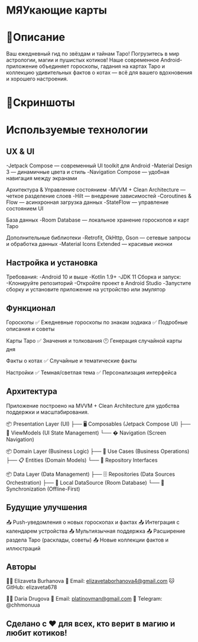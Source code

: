 # МЯУкающие карты
# 📱Описание
Ваш ежедневный гид по звёздам и тайнам Таро!
Погрузитесь в мир астрологии, магии и пушистых котиков!
Наше современное Android-приложение объединяет гороскопы, гадания на картах Таро и коллекцию удивительных фактов о котах — всё для вашего вдохновения и хорошего настроения.
# 📸Скриншоты

# Используемые технологии
## UX & UI
-Jetpack Compose — современный UI toolkit для Android
-Material Design 3 — динамичные цвета и стиль
-Navigation Compose — удобная навигация между экранами

Архитектура & Управление состоянием
-MVVM + Clean Architecture — четкое разделение слоев
-Hilt — внедрение зависимостей
-Coroutines & Flow — асинхронная загрузка данных
-StateFlow — управление состоянием UI

База данных
-Room Database — локальное хранение гороскопов и карт Таро

Дополнительные библиотеки
-Retrofit, OkHttp, Gson — сетевые запросы и обработка данных
-Material Icons Extended — красивые иконки

## Настройка и установка
Требования:
-Android 10 и выше
-Kotlin 1.9+
-JDK 11
Сборка и запуск:
-Клонируйте репозиторий
-Откройте проект в Android Studio
-Запустите сборку и установите приложение на устройство или эмулятор

## Функционал
Гороскопы
✅ Ежедневные гороскопы по знакам зодиака
✅ Подробные описания и советы

Карты Таро
✅ Значения и толкования
🕛 Генерация случайной карты дня

Факты о котах
✅ Случайные и тематические факты

Настройки
✅ Темная/светлая тема
✅ Персонализация интерфейса

## Архитектура
Приложение построено на MVVM + Clean Architecture для удобства поддержки и масштабирования.

📦 Presentation Layer (UI)
├── 🖥️ Composables (Jetpack Compose UI)
├── 🎯 ViewModels (UI State Management)
└── � Navigation (Screen Navigation)

📦 Domain Layer (Business Logic)
├── 🎯 Use Cases (Business Operations)
├── 📋 Entities (Domain Models)
└── 🔌 Repository Interfaces

📦 Data Layer (Data Management)
├── 🗄️ Repositories (Data Sources Orchestration)
├── 💾 Local DataSource (Room Database)
└── 🔄 Synchronization (Offline-First)

## Будущие улучшения
📤 Push-уведомления о новых гороскопах и фактах
📤 Интеграция с календарем устройства
📤 Мультиязычная поддержка
📤 Расширение раздела Таро (расклады, советы)
📤 Новые коллекции фактов и иллюстраций

## Авторы
👨‍💻 Elizaveta Burhanova
📧 Email: elizavetaborhanova4@gmail.com
🐱 GitHub: elizaveta678

👨‍💻 Daria Drugova
📧 Email: platinovman@gmail.com
📱 Telegram: @chhmonuua

## Сделано с ❤️ для всех, кто верит в магию и любит котиков!
